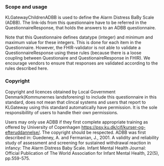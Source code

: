 ### Scope and usage
KLGatewayChildrenADBB is used to define the Alarm Distress BaBy Scale (ADBB). The link-ids from this questionnaire have to be referred in the QuestionnaireResponse, that holds the answers to an ADBB questionnaire.

Note that this Questionnaire defines datatype (integer) and minimum and maximum value for these integers. This is done for each item in the Questionnaire. However, the FHIR-validator is not able to validate a QuestionnaireResponse using these rules (because there is a loose coupling between Questionaire and QuestionaireResponse in FHIR). We encourage vendors to ensure that responses are validated according to the rules described here.

### Copyright
Copyright and licences obtained by Local Government Denmark(Kommunernes landsforening) to include this questionnaire in this standard, does not mean that clincal systems and users that report to KLGateway using this standard automatically have permission. It is the sole responsibillity of users to handle their own permissions.

Users may only use ADBB if they first complete appropriate training as offered by University of Copenhagen https://psy.ku.dk/cif/kurser-og-efteruddannelse/. The copyright should be respected. ADBB was first described in: Guedeney, A. and Fermanian, J., 2001. A validity and reliability study of assessment and screening for sustained withdrawal reaction in infancy: The Alarm Distress Baby Scale. Infant Mental Health Journal: Official Publication of The World Association for Infant Mental Health, 22(5), pp.559-575.

